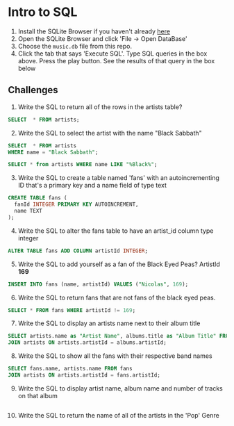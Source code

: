 # Intro to SQL

1. Install the SQLite Browser if you haven't already [here](http://sqlitebrowser.org/)
2. Open the SQLite Browser and click 'File -> Open DataBase'
3. Choose the `music.db` file from this repo.
4. Click the tab that says 'Execute SQL'. Type SQL queries in the box above. Press the play button. See the results of that query in the box below

## Challenges

1. Write the SQL to return all of the rows in the artists table?

```SQL
SELECT  * FROM artists;
```

2. Write the SQL to select the artist with the name "Black Sabbath"

```SQL
SELECT  * FROM artists
WHERE name = "Black Sabbath";

SELECT * from artists WHERE name LIKE "%Black%";
```

3. Write the SQL to create a table named 'fans' with an autoincrementing ID that's a primary key and a name field of type text

```sql
CREATE TABLE fans (
  fanId INTEGER PRIMARY KEY AUTOINCREMENT,
  name TEXT
);
```

4. Write the SQL to alter the fans table to have an artist_id column type integer

```sql
ALTER TABLE fans ADD COLUMN artistId INTEGER;
```

5. Write the SQL to add yourself as a fan of the Black Eyed Peas? ArtistId **169**

```sql
INSERT INTO fans (name, artistId) VALUES ("Nicolas", 169);
```

6. Write the SQL to return fans that are not fans of the black eyed peas.

```sql
SELECT * FROM fans WHERE artistId != 169;
```

7. Write the SQL to display an artists name next to their album title

```sql
SELECT artists.name as "Artist Name", albums.title as "Album Title" FROM albums
JOIN artists ON artists.artistId = albums.artistId;
```

8. Write the SQL to show all the fans with their respective band names

```sql
SELECT fans.name, artists.name FROM fans
JOIN artists ON artists.artistId = fans.artistId;
```

9. Write the SQL to display artist name, album name and number of tracks on that album

```sql

```

10. Write the SQL to return the name of all of the artists in the 'Pop' Genre

```sql
```
